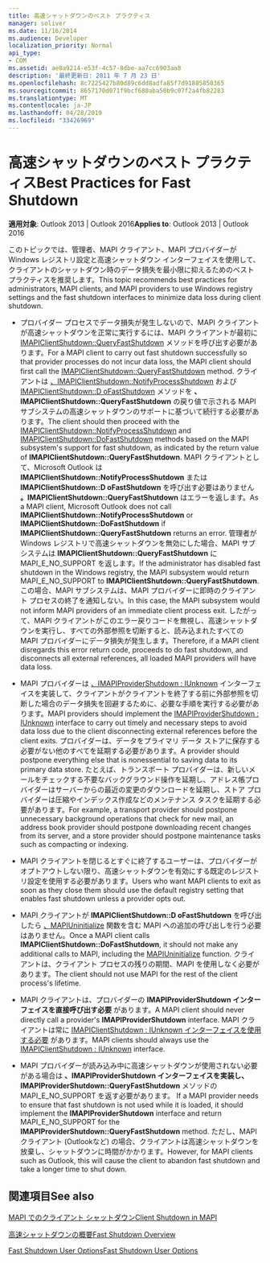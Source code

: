 ```yaml
---
title: 高速シャットダウンのベスト プラクティス
manager: soliver
ms.date: 11/16/2014
ms.audience: Developer
localization_priority: Normal
api_type:
- COM
ms.assetid: ae8a9214-e53f-4c57-8dbe-aa7cc6903aa8
description: '最終更新日: 2011 年 7 月 23 日'
ms.openlocfilehash: 8c7225427b80d89c6dd8adfa85f7d91885850365
ms.sourcegitcommit: 8657170d071f9bcf680aba50b9c07f2a4fb82283
ms.translationtype: MT
ms.contentlocale: ja-JP
ms.lasthandoff: 04/28/2019
ms.locfileid: "33426969"
---
```

# <a name="best-practices-for-fast-shutdown"></a><span data-ttu-id="2ba2d-103">高速シャットダウンのベスト プラクティス</span><span class="sxs-lookup"><span data-stu-id="2ba2d-103">Best Practices for Fast Shutdown</span></span>

  
  
<span data-ttu-id="2ba2d-104">**適用対象**: Outlook 2013 | Outlook 2016</span><span class="sxs-lookup"><span data-stu-id="2ba2d-104">**Applies to**: Outlook 2013 | Outlook 2016</span></span> 
  
<span data-ttu-id="2ba2d-105">このトピックでは、管理者、MAPI クライアント、MAPI プロバイダーが Windows レジストリ設定と高速シャットダウン インターフェイスを使用して、クライアントのシャットダウン時のデータ損失を最小限に抑えるためのベスト プラクティスを推奨します。</span><span class="sxs-lookup"><span data-stu-id="2ba2d-105">This topic recommends best practices for administrators, MAPI clients, and MAPI providers to use Windows registry settings and the fast shutdown interfaces to minimize data loss during client shutdown.</span></span>
  
- <span data-ttu-id="2ba2d-106">プロバイダー プロセスでデータ損失が発生しないので、MAPI クライアントが高速シャットダウンを正常に実行するには、MAPI クライアントが最初に [IMAPIClientShutdown::QueryFastShutdown](imapiclientshutdown-queryfastshutdown.md) メソッドを呼び出す必要があります。</span><span class="sxs-lookup"><span data-stu-id="2ba2d-106">For a MAPI client to carry out fast shutdown successfully so that provider processes do not incur data loss, the MAPI client should first call the [IMAPIClientShutdown::QueryFastShutdown](imapiclientshutdown-queryfastshutdown.md) method.</span></span> <span data-ttu-id="2ba2d-107">クライアントは [、IMAPIClientShutdown::NotifyProcessShutdown](imapiclientshutdown-notifyprocessshutdown.md) および [IMAPIClientShutdown::D oFastShutdown](imapiclientshutdown-dofastshutdown.md) メソッドを **、IMAPIClientShutdown::QueryFastShutdown** の戻り値で示される MAPI サブシステムの高速シャットダウンのサポートに基づいて続行する必要があります。</span><span class="sxs-lookup"><span data-stu-id="2ba2d-107">The client should then proceed with the [IMAPIClientShutdown::NotifyProcessShutdown](imapiclientshutdown-notifyprocessshutdown.md) and [IMAPIClientShutdown::DoFastShutdown](imapiclientshutdown-dofastshutdown.md) methods based on the MAPI subsystem's support for fast shutdown, as indicated by the return value of **IMAPIClientShutdown::QueryFastShutdown**.</span></span> <span data-ttu-id="2ba2d-108">MAPI クライアントとして、Microsoft Outlook は **IMAPIClientShutdown::NotifyProcessShutdown** または **IMAPIClientShutdown::D oFastShutdown** を呼び出す必要はありません **。IMAPIClientShutdown::QueryFastShutdown** はエラーを返します。</span><span class="sxs-lookup"><span data-stu-id="2ba2d-108">As a MAPI client, Microsoft Outlook does not call **IMAPIClientShutdown::NotifyProcessShutdown** or **IMAPIClientShutdown::DoFastShutdown** if **IMAPIClientShutdown::QueryFastShutdown** returns an error.</span></span> <span data-ttu-id="2ba2d-109">管理者が Windows レジストリで高速シャットダウンを無効にした場合、MAPI サブシステムは **IMAPIClientShutdown::QueryFastShutdown** に MAPI_E_NO_SUPPORT を返します。</span><span class="sxs-lookup"><span data-stu-id="2ba2d-109">If the administrator has disabled fast shutdown in the Windows registry, the MAPI subsystem would return MAPI_E_NO_SUPPORT to **IMAPIClientShutdown::QueryFastShutdown**.</span></span> <span data-ttu-id="2ba2d-110">この場合、MAPI サブシステムは、MAPI プロバイダーに即時のクライアント プロセスの終了を通知しない。</span><span class="sxs-lookup"><span data-stu-id="2ba2d-110">In this case, the MAPI subsystem would not inform MAPI providers of an immediate client process exit.</span></span> <span data-ttu-id="2ba2d-111">したがって、MAPI クライアントがこのエラー戻りコードを無視し、高速シャットダウンを実行し、すべての外部参照を切断すると、読み込まれたすべての MAPI プロバイダーにデータ損失が発生します。</span><span class="sxs-lookup"><span data-stu-id="2ba2d-111">Therefore, if a MAPI client disregards this error return code, proceeds to do fast shutdown, and disconnects all external references, all loaded MAPI providers will have data loss.</span></span> 
    
- <span data-ttu-id="2ba2d-112">MAPI プロバイダーは [、IMAPIProviderShutdown : IUnknown](imapiprovidershutdowniunknown.md) インターフェイスを実装して、クライアントがクライアントを終了する前に外部参照を切断した場合のデータ損失を回避するために、必要な手順を実行する必要があります。</span><span class="sxs-lookup"><span data-stu-id="2ba2d-112">MAPI providers should implement the [IMAPIProviderShutdown : IUnknown](imapiprovidershutdowniunknown.md) interface to carry out timely and necessary steps to avoid data loss due to the client disconnecting external references before the client exits.</span></span> <span data-ttu-id="2ba2d-113">プロバイダーは、データをプライマリ データ ストアに保存する必要がない他のすべてを延期する必要があります。</span><span class="sxs-lookup"><span data-stu-id="2ba2d-113">A provider should postpone everything else that is nonessential to saving data to its primary data store.</span></span> <span data-ttu-id="2ba2d-114">たとえば、トランスポート プロバイダーは、新しいメールをチェックする不要なバックグラウンド操作を延期し、アドレス帳プロバイダーはサーバーからの最近の変更のダウンロードを延期し、ストア プロバイダーは圧縮やインデックス作成などのメンテナンス タスクを延期する必要があります。</span><span class="sxs-lookup"><span data-stu-id="2ba2d-114">For example, a transport provider should postpone unnecessary background operations that check for new mail, an address book provider should postpone downloading recent changes from its server, and a store provider should postpone maintenance tasks such as compacting or indexing.</span></span> 
    
- <span data-ttu-id="2ba2d-115">MAPI クライアントを閉じるとすぐに終了するユーザーは、プロバイダーがオプトアウトしない限り、高速シャットダウンを有効にする既定のレジストリ設定を使用する必要があります。</span><span class="sxs-lookup"><span data-stu-id="2ba2d-115">Users who want MAPI clients to exit as soon as they close them should use the default registry setting that enables fast shutdown unless a provider opts out.</span></span>
    
- <span data-ttu-id="2ba2d-116">MAPI クライアントが **IMAPIClientShutdown::D oFastShutdown** を呼び出したら [、MAPIUninitialize](mapiuninitialize.md) 関数を含む MAPI への追加の呼び出しを行う必要はありません。</span><span class="sxs-lookup"><span data-stu-id="2ba2d-116">Once a MAPI client calls **IMAPIClientShutdown::DoFastShutdown**, it should not make any additional calls to MAPI, including the [MAPIUninitialize](mapiuninitialize.md) function.</span></span> <span data-ttu-id="2ba2d-117">クライアントは、クライアント プロセスの残りの期間、MAPI を使用しなく必要があります。</span><span class="sxs-lookup"><span data-stu-id="2ba2d-117">The client should not use MAPI for the rest of the client process's lifetime.</span></span> 
    
- <span data-ttu-id="2ba2d-118">MAPI クライアントは、プロバイダーの **IMAPIProviderShutdown インターフェイスを直接呼び出す必要** があります。</span><span class="sxs-lookup"><span data-stu-id="2ba2d-118">A MAPI client should never directly call a provider's **IMAPIProviderShutdown** interface.</span></span> <span data-ttu-id="2ba2d-119">MAPI クライアントは常に [IMAPIClientShutdown : IUnknown インターフェイスを使用する必要](imapiclientshutdowniunknown.md) があります。</span><span class="sxs-lookup"><span data-stu-id="2ba2d-119">MAPI clients should always use the [IMAPIClientShutdown : IUnknown](imapiclientshutdowniunknown.md) interface.</span></span> 
    
- <span data-ttu-id="2ba2d-120">MAPI プロバイダーが読み込み中に高速シャットダウンが使用されない必要がある場合は **、IMAPIProviderShutdown インターフェイスを実装し、IMAPIProviderShutdown::QueryFastShutdown** メソッドの MAPI_E_NO_SUPPORT を返す必要があります。 </span><span class="sxs-lookup"><span data-stu-id="2ba2d-120">If a MAPI provider needs to ensure that fast shutdown is not used while it is loaded, it should implement the **IMAPIProviderShutdown** interface and return MAPI_E_NO_SUPPORT for the **IMAPIProviderShutdown::QueryFastShutdown** method.</span></span> <span data-ttu-id="2ba2d-121">ただし、MAPI クライアント (Outlookなど) の場合、クライアントは高速シャットダウンを放棄し、シャットダウンに時間がかかります。</span><span class="sxs-lookup"><span data-stu-id="2ba2d-121">However, for MAPI clients such as Outlook, this will cause the client to abandon fast shutdown and take a longer time to shut down.</span></span> 
    
## <a name="see-also"></a><span data-ttu-id="2ba2d-122">関連項目</span><span class="sxs-lookup"><span data-stu-id="2ba2d-122">See also</span></span>



[<span data-ttu-id="2ba2d-123">MAPI でのクライアント シャットダウン</span><span class="sxs-lookup"><span data-stu-id="2ba2d-123">Client Shutdown in MAPI</span></span>](client-shutdown-in-mapi.md)
  
[<span data-ttu-id="2ba2d-124">高速シャットダウンの概要</span><span class="sxs-lookup"><span data-stu-id="2ba2d-124">Fast Shutdown Overview</span></span>](fast-shutdown-overview.md)
  
[<span data-ttu-id="2ba2d-125">Fast Shutdown User Options</span><span class="sxs-lookup"><span data-stu-id="2ba2d-125">Fast Shutdown User Options</span></span>](fast-shutdown-user-options.md)

